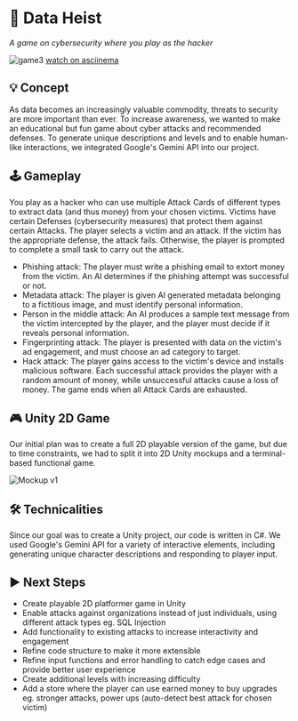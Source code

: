 # 🥷 Data Heist
*A game on cybersecurity where you play as the hacker*

![game3](https://github.com/user-attachments/assets/209a45c5-ceed-44ff-9b5f-7613bbc5f097)
[watch on asciinema](https://asciinema.org/a/0Fiwq2O2YknyI3gy4DrDBb5pP)

## 💡 Concept

As data becomes an increasingly valuable commodity, threats to security are more important than ever. To increase awareness, we wanted to make an educational but fun game about cyber attacks and recommended defenses.
To generate unique descriptions and levels and to enable human-like interactions, we integrated Google's Gemini API into our project.

## 🕹️ Gameplay

You play as a hacker who can use multiple Attack Cards of different types to extract data (and thus money) from your chosen victims. Victims have certain Defenses (cybersecurity measures) that protect them against certain Attacks.
The player selects a victim and an attack. If the victim has the appropriate defense, the attack fails. Otherwise, the player is prompted to complete a small task to carry out the attack.
- Phishing attack: The player must write a phishing email to extort money from the victim. An AI determines if the phishing attempt was successful or not.
- Metadata attack: The player is given AI generated metadata belonging to a fictitious image, and must identify personal information.
- Person in the middle attack: An AI produces a sample text message from the victim intercepted by the player, and the player must decide if it reveals personal information.
- Fingerprinting attack: The player is presented with data on the victim's ad engagement, and must choose an ad category to target.
- Hack attack: The player gains access to the victim's device and installs malicious software.
Each successful attack provides the player with a random amount of money, while unsuccessful attacks cause a loss of money.
The game ends when all Attack Cards are exhausted.

## 🎮 Unity 2D Game

Our initial plan was to create a full 2D playable version of the game, but due to time constraints, we had to split it into 2D Unity mockups and a terminal-based functional game.

![Mockup v1](https://github.com/user-attachments/assets/dc8cff32-7cbf-472b-a156-6d379c01036d)

## 🛠️ Technicalities

Since our goal was to create a Unity project, our code is written in C#. We used Google's Gemini API for a variety of interactive elements, including generating unique character descriptions and responding to player input.

## ▶️ Next Steps

- Create playable 2D platformer game in Unity
- Enable attacks against organizations instead of just individuals, using different attack types eg. SQL Injection
- Add functionality to existing attacks to increase interactivity and engagement
- Refine code structure to make it more extensible
- Refine input functions and error handling to catch edge cases and provide better user experience
- Create additional levels with increasing difficulty
- Add a store where the player can use earned money to buy upgrades eg. stronger attacks, power ups (auto-detect best attack for chosen victim)
